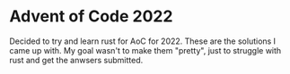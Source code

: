 # Advent of Code 2022

Decided to try and learn rust for AoC for 2022. These are the solutions I came up with.
My goal wasn't to make them "pretty", just to struggle with rust and get the anwsers submitted. 
